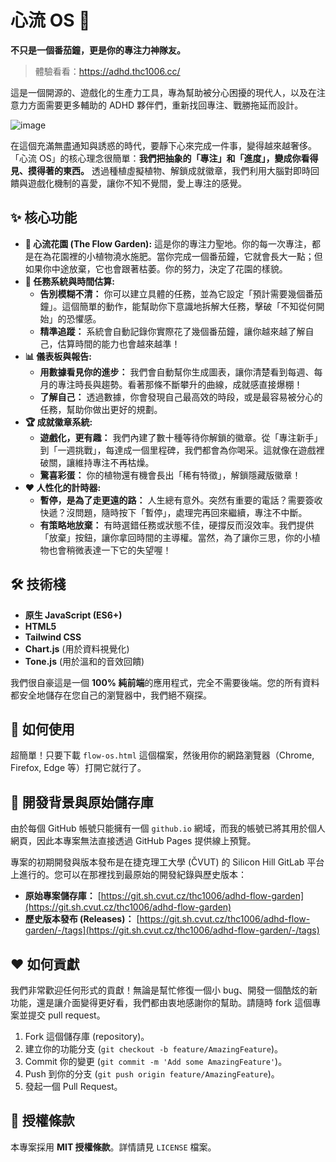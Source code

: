 # **心流 OS 🌊**

**不只是一個番茄鐘，更是你的專注力神隊友。**

> 體驗看看：https://adhd.thc1006.cc/

這是一個開源的、遊戲化的生產力工具，專為幫助被分心困擾的現代人，以及在注意力方面需要更多輔助的 ADHD 夥伴們，重新找回專注、戰勝拖延而設計。

![image](https://github.com/user-attachments/assets/efcf6106-8974-4d08-b3fd-48e11c707bc5)

在這個充滿無盡通知與誘惑的時代，要靜下心來完成一件事，變得越來越奢侈。「心流 OS」的核心理念很簡單：**我們把抽象的「專注」和「進度」，變成你看得見、摸得著的東西。** 透過種植虛擬植物、解鎖成就徽章，我們利用大腦對即時回饋與遊戲化機制的喜愛，讓你不知不覺間，愛上專注的感覺。

## **✨ 核心功能**

* **🍅 心流花園 (The Flow Garden):** 這是你的專注力聖地。你的每一次專注，都是在為花園裡的小植物澆水施肥。當你完成一個番茄鐘，它就會長大一點；但如果你中途放棄，它也會跟著枯萎。你的努力，決定了花園的樣貌。
* **🎯 任務系統與時間估算:**
    * **告別模糊不清：** 你可以建立具體的任務，並為它設定「預計需要幾個番茄鐘」。這個簡單的動作，能幫助你下意識地拆解大任務，擊破「不知從何開始」的恐懼感。
    * **精準追蹤：** 系統會自動記錄你實際花了幾個番茄鐘，讓你越來越了解自己，估算時間的能力也會越來越準！
* **📊 儀表板與報告:**
    * **用數據看見你的進步：** 我們會自動幫你生成圖表，讓你清楚看到每週、每月的專注時長與趨勢。看著那條不斷攀升的曲線，成就感直接爆棚！
    * **了解自己：** 透過數據，你會發現自己最高效的時段，或是最容易被分心的任務，幫助你做出更好的規劃。
* **🏆 成就徽章系統:**
    * **遊戲化，更有趣：** 我們內建了數十種等待你解鎖的徽章。從「專注新手」到「一週挑戰」，每達成一個里程碑，我們都會為你喝采。這就像在遊戲裡破關，讓維持專注不再枯燥。
    * **驚喜彩蛋：** 你的植物還有機會長出「稀有特徵」，解鎖隱藏版徽章！
* **❤️ 人性化的計時器:**
    * **暫停，是為了走更遠的路：** 人生總有意外。突然有重要的電話？需要簽收快遞？沒問題，隨時按下「暫停」，處理完再回來繼續，專注不中斷。
    * **有策略地放棄：** 有時選錯任務或狀態不佳，硬撐反而沒效率。我們提供「放棄」按鈕，讓你拿回時間的主導權。當然，為了讓你三思，你的小植物也會稍微表達一下它的失望喔！

## **🛠️ 技術棧**

* **原生 JavaScript (ES6+)**
* **HTML5**
* **Tailwind CSS**
* **Chart.js** (用於資料視覺化)
* **Tone.js** (用於溫和的音效回饋)

我們很自豪這是一個 **100% 純前端**的應用程式，完全不需要後端。您的所有資料都安全地儲存在您自己的瀏覽器中，我們絕不窺探。

## **🚀 如何使用**

超簡單！只要下載 `flow-os.html` 這個檔案，然後用你的網路瀏覽器（Chrome, Firefox, Edge 等）打開它就行了。

## **📝 開發背景與原始儲存庫**

由於每個 GitHub 帳號只能擁有一個 `github.io` 網域，而我的帳號已將其用於個人網頁，因此本專案無法直接透過 GitHub Pages 提供線上預覽。

專案的初期開發與版本發布是在捷克理工大學 (ČVUT) 的 Silicon Hill GitLab 平台上進行的。您可以在那裡找到最原始的開發紀錄與歷史版本：

* **原始專案儲存庫：** [https://git.sh.cvut.cz/thc1006/adhd-flow-garden](https://git.sh.cvut.cz/thc1006/adhd-flow-garden)
* **歷史版本發布 (Releases)：** [https://git.sh.cvut.cz/thc1006/adhd-flow-garden/-/tags](https://git.sh.cvut.cz/thc1006/adhd-flow-garden/-/tags)

## **❤️ 如何貢獻**

我們非常歡迎任何形式的貢獻！無論是幫忙修復一個小 bug、開發一個酷炫的新功能，還是讓介面變得更好看，我們都由衷地感謝你的幫助。請隨時 fork 這個專案並提交 pull request。

1.  Fork 這個儲存庫 (repository)。
2.  建立你的功能分支 (`git checkout -b feature/AmazingFeature`)。
3.  Commit 你的變更 (`git commit -m 'Add some AmazingFeature'`)。
4.  Push 到你的分支 (`git push origin feature/AmazingFeature`)。
5.  發起一個 Pull Request。

## **📄 授權條款**

本專案採用 **MIT 授權條款**。詳情請見 `LICENSE` 檔案。
